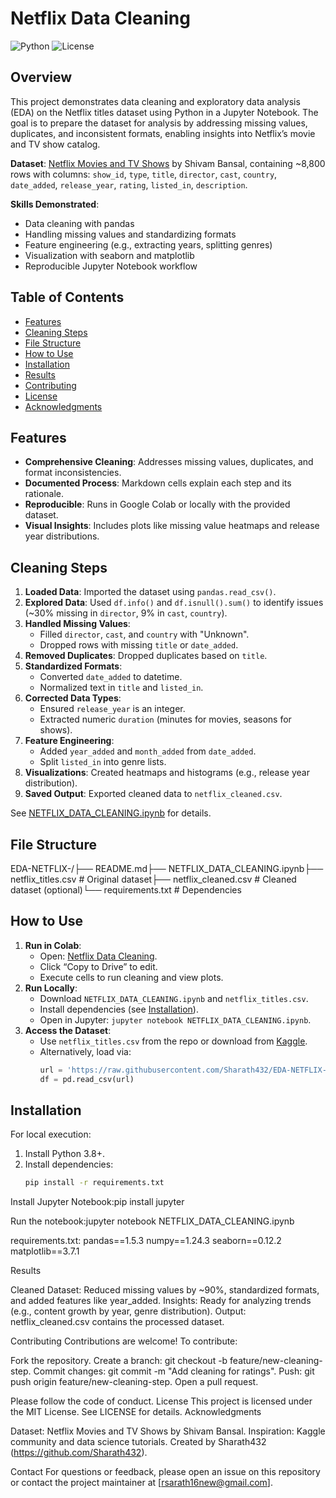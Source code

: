 # Netflix Data Cleaning

![Python](https://img.shields.io/badge/Python-3.8+-blue.svg) ![License](https://img.shields.io/badge/License-MIT-green.svg)

## Overview
This project demonstrates data cleaning and exploratory data analysis (EDA) on the Netflix titles dataset using Python in a Jupyter Notebook. The goal is to prepare the dataset for analysis by addressing missing values, duplicates, and inconsistent formats, enabling insights into Netflix’s movie and TV show catalog.

**Dataset**: [Netflix Movies and TV Shows](https://www.kaggle.com/datasets/shivamb/netflix-shows) by Shivam Bansal, containing ~8,800 rows with columns: `show_id`, `type`, `title`, `director`, `cast`, `country`, `date_added`, `release_year`, `rating`, `listed_in`, `description`.

**Skills Demonstrated**:
- Data cleaning with pandas
- Handling missing values and standardizing formats
- Feature engineering (e.g., extracting years, splitting genres)
- Visualization with seaborn and matplotlib
- Reproducible Jupyter Notebook workflow

## Table of Contents
- [Features](#features)
- [Cleaning Steps](#cleaning-steps)
- [File Structure](#file-structure)
- [How to Use](#how-to-use)
- [Installation](#installation)
- [Results](#results)
- [Contributing](#contributing)
- [License](#license)
- [Acknowledgments](#acknowledgments)

## Features
- **Comprehensive Cleaning**: Addresses missing values, duplicates, and format inconsistencies.
- **Documented Process**: Markdown cells explain each step and its rationale.
- **Reproducible**: Runs in Google Colab or locally with the provided dataset.
- **Visual Insights**: Includes plots like missing value heatmaps and release year distributions.

## Cleaning Steps
1. **Loaded Data**: Imported the dataset using `pandas.read_csv()`.
2. **Explored Data**: Used `df.info()` and `df.isnull().sum()` to identify issues (~30% missing in `director`, 9% in `cast`, `country`).
3. **Handled Missing Values**:
   - Filled `director`, `cast`, and `country` with "Unknown".
   - Dropped rows with missing `title` or `date_added`.
4. **Removed Duplicates**: Dropped duplicates based on `title`.
5. **Standardized Formats**:
   - Converted `date_added` to datetime.
   - Normalized text in `title` and `listed_in`.
6. **Corrected Data Types**:
   - Ensured `release_year` is an integer.
   - Extracted numeric `duration` (minutes for movies, seasons for shows).
7. **Feature Engineering**:
   - Added `year_added` and `month_added` from `date_added`.
   - Split `listed_in` into genre lists.
8. **Visualizations**: Created heatmaps and histograms (e.g., release year distribution).
9. **Saved Output**: Exported cleaned data to `netflix_cleaned.csv`.

See [NETFLIX_DATA_CLEANING.ipynb](NETFLIX_DATA_CLEANING.ipynb) for details.

## File Structure

EDA-NETFLIX-/├── README.md├── NETFLIX_DATA_CLEANING.ipynb├── netflix_titles.csv          # Original dataset├── netflix_cleaned.csv         # Cleaned dataset (optional)└── requirements.txt            # Dependencies

## How to Use
1. **Run in Colab**:
   - Open: [Netflix Data Cleaning](https://colab.research.google.com/drive/18MUm8D4bfSzqY-uEf59QabnbqfYrMJHL?usp=sharing).
   - Click “Copy to Drive” to edit.
   - Execute cells to run cleaning and view plots.
2. **Run Locally**:
   - Download `NETFLIX_DATA_CLEANING.ipynb` and `netflix_titles.csv`.
   - Install dependencies (see [Installation](#installation)).
   - Open in Jupyter: `jupyter notebook NETFLIX_DATA_CLEANING.ipynb`.
3. **Access the Dataset**:
   - Use `netflix_titles.csv` from the repo or download from [Kaggle](https://www.kaggle.com/datasets/shivamb/netflix-shows).
   - Alternatively, load via:
     ```python
     url = 'https://raw.githubusercontent.com/Sharath432/EDA-NETFLIX-/main/netflix_titles.csv'
     df = pd.read_csv(url)
     ```

## Installation
For local execution:
1. Install Python 3.8+.
2. Install dependencies:
   ```bash
   pip install -r requirements.txt


Install Jupyter Notebook:pip install jupyter


Run the notebook:jupyter notebook NETFLIX_DATA_CLEANING.ipynb



requirements.txt:
pandas==1.5.3
numpy==1.24.3
seaborn==0.12.2
matplotlib==3.7.1

Results

Cleaned Dataset: Reduced missing values by ~90%, standardized formats, and added features like year_added.
Insights: Ready for analyzing trends (e.g., content growth by year, genre distribution).
Output: netflix_cleaned.csv contains the processed dataset.

Contributing
Contributions are welcome! To contribute:

Fork the repository.
Create a branch: git checkout -b feature/new-cleaning-step.
Commit changes: git commit -m "Add cleaning for ratings".
Push: git push origin feature/new-cleaning-step.
Open a pull request.

Please follow the code of conduct.
License
This project is licensed under the MIT License. See LICENSE for details.
Acknowledgments

Dataset: Netflix Movies and TV Shows by Shivam Bansal.
Inspiration: Kaggle community and data science tutorials.
Created by Sharath432 (https://github.com/Sharath432).

Contact
For questions or feedback, please open an issue on this repository or contact the project maintainer at [rsarath16new@gmail.com].
